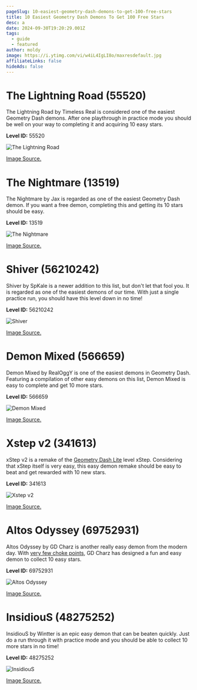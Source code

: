 ```yaml
---
pageSlug: 10-easiest-geometry-dash-demons-to-get-100-free-stars
title: 10 Easiest Geometry Dash Demons To Get 100 Free Stars
desc: a
date: 2024-09-30T19:20:29.001Z
tags:
  - guide
  - featured
author: moldy
image: https://i.ytimg.com/vi/w4iL4IgLI8o/maxresdefault.jpg
affiliateLinks: false
hideAds: false
---
```

# The Lightning Road (55520)

The Lightning Road by Timeless Real is considered one of the easiest Geometry Dash demons. After one playthrough in practice mode you should be well on your way to completing it and acquiring 10 easy stars.

**Level ID:** 55520

![The Lightning Road](https://i.ytimg.com/vi/smwunc7UiHk/maxresdefault.jpg)

[Image Source.](https://youtu.be/smwunc7UiHk?si=nhVZDmy_UmqNQ0tF)

# The Nightmare (13519)

The Nightmare by Jax is regarded as one of the easiest Geometry Dash demon. If you want a free demon, completing this and getting its 10 stars should be easy.

**Level ID:** 13519

![The Nightmare](https://pm1.aminoapps.com/7170/9fb602da968f8c6f6a23494e4ae06850f0291ce6r1-1920-1080v2_hq.jpg)

[Image Source.](https://aminoapps.com/c/geometry-dash/page/blog/the-nightmare-review-parody/ZD27_EXCBuQLD52K4qplKbm1XkW56ZPQXv)

# Shiver (56210242)

Shiver by SpKale is a newer addition to this list, but don't let that fool you. It is regarded as one of the easiest demons of our time. With just a single practice run, you should have this level down in no time!

**Level ID:** 56210242

![Shiver](https://external-preview.redd.it/shiver-by-spkale-100-and-idk-why-this-was-rated-as-a-demon-v0-aG12NHBqejk2bDdiMVW_F3Vrv9TBR6SVCq46z41Ct1qb3DoXG97y49YMPw9W.png?format=pjpg&auto=webp&s=41bd269362bc73c635a6827f0541d9ee42137838)

[Image Source.](https://www.reddit.com/r/geometrydash/comments/14g694u/shiver_by_spkale_100_and_idk_why_this_was_rated/)

# Demon Mixed (566659)

Demon Mixed by RealOggY is one of the easiest demons in Geometry Dash. Featuring a compilation of other easy demons on this list, Demon Mixed is easy to complete and get 10 more stars.

**Level ID:** 566659

![Demon Mixed](https://i.ytimg.com/vi/EcdsFejldXQ/maxresdefault.jpg)

[Image Source.](https://youtu.be/EcdsFejldXQ?si=Lwn28i1hACLAVOsP)

# Xstep v2 (341613)

xStep v2 is a remake of the [Geometry Dash Lite](/posts/how-to-play-geometry-dash-lite-meltdown-world-subzero-for-free/) level xStep. Considering that xStep itself is very easy, this easy demon remake should be easy to beat and get rewarded with 10 new stars.

**Level ID:** 341613

![Xstep v2](https://i.ytimg.com/vi/FJ_YIYtu_ZI/maxresdefault.jpg)

[Image Source.](https://youtu.be/FJ_YIYtu_ZI?si=qg_xrhJ_kEpeMik8)

# Altos Odyssey (69752931)

Altos Odyssey by GD Charz is another really easy demon from the modern day. With [very few choke points](/posts/5-free-demons/), GD Charz has designed a fun and easy demon to collect 10 easy stars.

**Level ID:** 69752931

![Altos Odyssey](https://i.imgur.com/5yQISWh.jpeg)

[Image Source.](https://imgur.com/5yQISWh)

# InsidiouS (48275252)

InsidiouS by Wintter is an epic easy demon that can be beaten quickly. Just do a run through it with practice mode and you should be able to collect 10 more stars in no time!

**Level ID:** 48275252

![InsidiouS](https://i.imgur.com/46sE1k8.jpeg)

[Image Source.](https://imgur.com/46sE1k8)